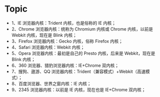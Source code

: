 # Topic

- 1、IE 浏览器内核：Trident 内核，也是俗称的 IE 内核；
- 2、Chrome 浏览器内核：统称为 Chromium 内核或 Chrome 内核，以前是 Webkit 内核，现在是 Blink 内核；
- 3、Firefox 浏览器内核：Gecko 内核，俗称 Firefox 内核；
- 4、Safari 浏览器内核：Webkit 内核；
- 5、Opera 浏览器内核：最初是自己的 Presto 内核，后来是 Webkit，现在是 Blink 内核；
- 6、360 浏览器、猎豹浏览器内核：IE+Chrome 双内核；
- 7、搜狗、遨游、QQ 浏览器内核：Trident（兼容模式）+Webkit（高速模式）；
- 8、百度浏览器、世界之窗内核：IE 内核；
- 9、2345 浏览器内核：以前是 IE 内核，现在也是 IE+Chrome 双内核；
